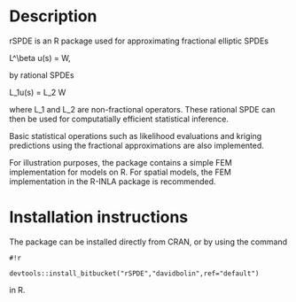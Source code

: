 # Description #
rSPDE is an R package used for approximating fractional elliptic SPDEs 

L^\beta u(s) = W,

by rational SPDEs 

L_1u(s) = L_2 W 

where L_1 and L_2 are non-fractional operators. These rational SPDE can then be used for computatially efficient statistical inference.

Basic statistical operations such as likelihood evaluations and kriging predictions using the fractional approximations are also implemented.

For illustration purposes, the package contains a simple FEM implementation for models on R. For spatial models, the FEM implementation in the R-INLA package is recommended.

# Installation instructions #
The package can be installed directly from CRAN, or by using the command
```
#!r

devtools::install_bitbucket("rSPDE","davidbolin",ref="default")
```
in R. 
